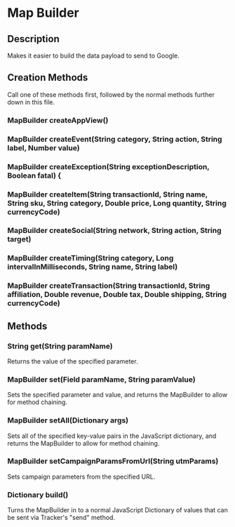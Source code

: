 # Map Builder

## Description
Makes it easier to build the data payload to send to Google.

## Creation Methods
Call one of these methods first, followed by the normal methods further down in this file.

### MapBuilder createAppView()
### MapBuilder createEvent(String category, String action, String label, Number value)
### MapBuilder createException(String exceptionDescription, Boolean fatal) {
### MapBuilder createItem(String transactionId, String name, String sku, String category, Double price, Long quantity, String currencyCode)
### MapBuilder createSocial(String network, String action, String target)
### MapBuilder createTiming(String category, Long intervalInMilliseconds, String name, String label)
### MapBuilder createTransaction(String transactionId, String affiliation, Double revenue, Double tax, Double shipping, String currencyCode)

## Methods

### String get(String paramName)
Returns the value of the specified parameter.

### MapBuilder set(Field paramName, String paramValue)
Sets the specified parameter and value, and returns the MapBuilder to allow for method chaining.

### MapBuilder setAll(Dictionary args)
Sets all of the specified key-value pairs in the JavaScript dictionary, and returns the MapBuilder to allow for method chaining.

### MapBuilder setCampaignParamsFromUrl(String utmParams)
Sets campaign parameters from the specified URL.

### Dictionary build()
Turns the MapBuilder in to a normal JavaScript Dictionary of values that can be sent via Tracker's "send" method.
